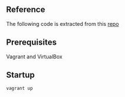 ## Reference

The following code is extracted from this [repo](https://github.com/scriptcamp/vagrant-kubeadm-kubernetes)

## Prerequisites

Vagrant and VirtualBox

## Startup

```bash
vagrant up
``` 
